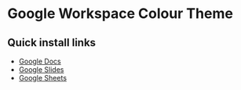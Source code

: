 # Google Workspace Colour Theme

## Quick install links

- [Google Docs](https://github.com/WalkQuackBack/google-suite-color-theme/raw/refs/heads/main/build.user.css)
- [Google Slides](https://github.com/WalkQuackBack/google-suite-color-theme/raw/refs/heads/main/slides.user.css)
- [Google Sheets](https://github.com/WalkQuackBack/google-suite-color-theme/raw/refs/heads/main/sheets.user.css)
